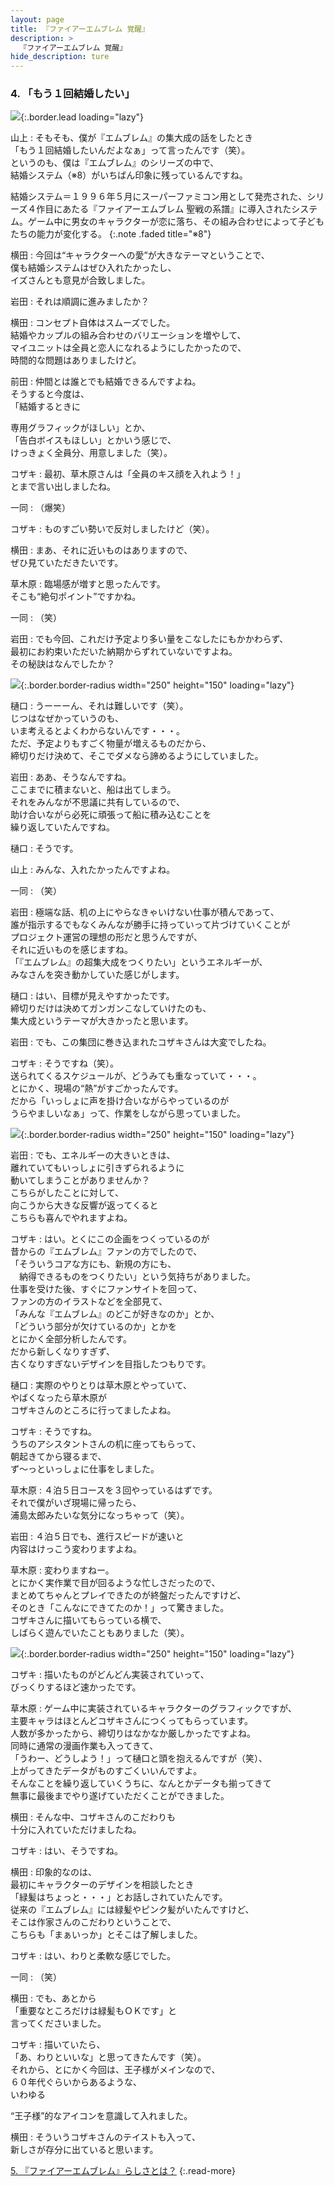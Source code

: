 ```yaml
---
layout: page
title: 『ファイアーエムブレム 覚醒』
description: >
  『ファイアーエムブレム 覚醒』
hide_description: ture
---
```


### 4. 「もう１回結婚したい」

![](/interviews/jp/3ds/afej/vol1/img/mainvisual4.jpg){:.border.lead loading="lazy"}

山上
: そもそも、僕が『エムブレム』の集大成の話をしたとき<br>「もう１回結婚したいんだよなぁ」って言ったんです（笑）。<br>というのも、僕は『エムブレム』のシリーズの中で、<br>結婚システム（※8）がいちばん印象に残っているんですね。


結婚システム＝１９９６年５月にスーパーファミコン用として発売された、シリーズ４作目にあたる『ファイアーエムブレム 聖戦の系譜』に導入されたシステム。ゲーム中に男女のキャラクターが恋に落ち、その組み合わせによって子どもたちの能力が変化する。
{:.note .faded title="※8"}

横田
: 今回は“キャラクターへの愛”が大きなテーマということで、<br>僕も結婚システムはぜひ入れたかったし、<br>イズさんとも意見が合致しました。

岩田
: それは順調に進みましたか？

横田
: コンセプト自体はスムーズでした。<br>結婚やカップルの組み合わせのバリエーションを増やして、<br>マイユニットは全員と恋人になれるようにしたかったので、<br>時間的な問題はありましたけど。

前田
: 仲間とは誰とでも結婚できるんですよね。<br>そうすると今度は、<br>「結婚するときに

専用グラフィックがほしい」とか、<br>「告白ボイスもほしい」とかいう感じで、<br>けっきょく全員分、用意しました（笑）。

コザキ
: 最初、草木原さんは「全員のキス顔を入れよう！」<br>とまで言い出しましたね。

一同
: （爆笑）

コザキ
: ものすごい勢いで反対しましたけど（笑）。

横田
: まあ、それに近いものはありますので、<br>ぜひ見ていただきたいです。

草木原
: 臨場感が増すと思ったんです。<br>そこも“絶句ポイント”ですかね。

一同
: （笑）

岩田
: でも今回、これだけ予定より多い量をこなしたにもかかわらず、<br>最初にお約束いただいた納期からずれていないですよね。<br>その秘訣はなんでしたか？

![](/interviews/jp/3ds/afej/vol1/img/photo15.jpg){:.border.border-radius width="250" height="150"  loading="lazy"}

樋口
: うーーーん、それは難しいです（笑）。<br>じつはなぜかっていうのも、<br>いま考えるとよくわからないんです・・・。<br>ただ、予定よりもすごく物量が増えるものだから、<br>締切りだけ決めて、そこでダメなら諦めるようにしていました。

岩田
: ああ、そうなんですね。<br>ここまでに積まないと、船は出てしまう。<br>それをみんなが不思議に共有しているので、<br>助け合いながら必死に頑張って船に積み込むことを<br>繰り返していたんですね。

樋口
: そうです。

山上
: みんな、入れたかったんですよね。

一同
: （笑）

岩田
: 極端な話、机の上にやらなきゃいけない仕事が積んであって、<br>誰が指示するでもなくみんなが勝手に持っていって片づけていくことが<br>プロジェクト運営の理想の形だと思うんですが、<br>それに近いものを感じますね。<br>「『エムブレム』の超集大成をつくりたい」というエネルギーが、<br>みなさんを突き動かしていた感じがします。

樋口
: はい、目標が見えやすかったです。<br>締切りだけは決めてガンガンこなしていけたのも、<br>集大成というテーマが大きかったと思います。

岩田
: でも、この集団に巻き込まれたコザキさんは大変でしたね。

コザキ
: そうですね（笑）。<br>送られてくるスケジュールが、どうみても重なっていて・・・。<br>とにかく、現場の“熱”がすごかったんです。<br>だから「いっしょに声を掛け合いながらやっているのが<br>うらやましいなぁ」って、作業をしながら思っていました。

![](/interviews/jp/3ds/afej/vol1/img/photo16.jpg){:.border.border-radius width="250" height="150"  loading="lazy"}

岩田
: でも、エネルギーの大きいときは、<br>離れていてもいっしょに引きずられるように<br>動いてしまうことがありませんか？<br>こちらがしたことに対して、<br>向こうから大きな反響が返ってくると<br>こちらも喜んでやれますよね。

コザキ
: はい。とくにこの企画をつくっているのが<br>昔からの『エムブレム』ファンの方でしたので、<br>「そういうコアな方にも、新規の方にも、<br>　納得できるものをつくりたい」という気持ちがありました。<br>仕事を受けた後、すぐにファンサイトを回って、<br>ファンの方のイラストなどを全部見て、<br>「みんな『エムブレム』のどこが好きなのか」とか、<br>「どういう部分が欠けているのか」とかを<br>とにかく全部分析したんです。<br>だから新しくなりすぎず、<br>古くなりすぎないデザインを目指したつもりです。

樋口
: 実際のやりとりは草木原とやっていて、<br>やばくなったら草木原が<br>コザキさんのところに行ってましたよね。

コザキ
: そうですね。<br>うちのアシスタントさんの机に座ってもらって、<br>朝起きてから寝るまで、<br>ず～っといっしょに仕事をしました。

草木原
: ４泊５日コースを３回やっているはずです。<br>それで僕がいざ現場に帰ったら、<br>浦島太郎みたいな気分になっちゃって（笑）。

岩田
: ４泊５日でも、進行スピードが速いと<br>内容はけっこう変わりますよね。

草木原
: 変わりますねー。<br>とにかく実作業で目が回るような忙しさだったので、<br>まとめてちゃんとプレイできたのが終盤だったんですけど、<br>そのとき「こんなにできてたのか！」って驚きました。<br>コザキさんに描いてもらっている横で、<br>しばらく遊んでいたこともありました（笑）。

![](/interviews/jp/3ds/afej/vol1/img/photo17.jpg){:.border.border-radius width="250" height="150"  loading="lazy"}

コザキ
: 描いたものがどんどん実装されていって、<br>びっくりするほど速かったです。

草木原
: ゲーム中に実装されているキャラクターのグラフィックですが、<br>主要キャラはほとんどコザキさんにつくってもらっています。<br>人数が多かったから、締切りはなかなか厳しかったですよね。<br>同時に通常の漫画作業も入ってきて、<br>「うわー、どうしよう！」って樋口と頭を抱えるんですが（笑）、<br>上がってきたデータがものすごくいいんですよ。<br>そんなことを繰り返していくうちに、なんとかデータも揃ってきて<br>無事に最後までやり遂げていただくことができました。

横田
: そんな中、コザキさんのこだわりも<br>十分に入れていただけましたね。

コザキ
: はい、そうですね。

横田
: 印象的なのは、<br>最初にキャラクターのデザインを相談したとき<br>「緑髪はちょっと・・・」とお話しされていたんです。<br>従来の『エムブレム』には緑髪やピンク髪がいたんですけど、<br>そこは作家さんのこだわりということで、<br>こちらも「まぁいっか」とそこは了解しました。

コザキ
: はい、わりと柔軟な感じでした。

一同
: （笑）

横田
: でも、あとから<br>「重要なところだけは緑髪もＯＫです」と<br>言ってくださいました。

コザキ
: 描いていたら、<br>「あ、わりといいな」と思ってきたんです（笑）。<br>それから、とにかく今回は、王子様がメインなので、<br>６０年代ぐらいからあるような、<br>いわゆる

“王子様”的なアイコンを意識して入れました。

横田
: そういうコザキさんのテイストも入って、<br>新しさが存分に出ていると思います。



[5. 『ファイアーエムブレム』らしさとは？](5.md)
{:.read-more}
